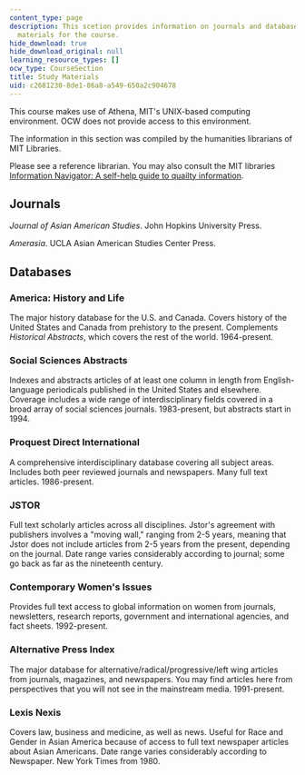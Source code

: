 ```yaml
---
content_type: page
description: This scetion provides information on journals and databases used as study
  materials for the course.
hide_download: true
hide_download_original: null
learning_resource_types: []
ocw_type: CourseSection
title: Study Materials
uid: c2681230-8de1-86a8-a549-650a2c904678
---
```


This course makes use of Athena, MIT's UNIX-based computing environment. OCW does not provide access to this environment.

The information in this section was compiled by the humanities librarians of MIT Libraries.

Please see a reference librarian. You may also consult the MIT libraries [Information Navigator: A self-help guide to quailty information](http://libraries.mit.edu/multi/research-guides.html).

Journals
--------

_Journal of Asian American Studies_. John Hopkins University Press.

_Amerasia_. UCLA Asian American Studies Center Press.

Databases
---------

### America: History and Life

The major history database for the U.S. and Canada. Covers history of the United States and Canada from prehistory to the present. Complements _Historical Abstracts_, which covers the rest of the world. 1964-present.

### Social Sciences Abstracts

Indexes and abstracts articles of at least one column in length from English-language periodicals published in the United States and elsewhere. Coverage includes a wide range of interdisciplinary fields covered in a broad array of social sciences journals. 1983-present, but abstracts start in 1994.

### Proquest Direct International

A comprehensive interdisciplinary database covering all subject areas. Includes both peer reviewed journals and newspapers. Many full text articles. 1986-present.

### JSTOR

Full text scholarly articles across all disciplines. Jstor's agreement with publishers involves a "moving wall," ranging from 2-5 years, meaning that Jstor does not include articles from 2-5 years from the present, depending on the journal. Date range varies considerably according to journal; some go back as far as the nineteenth century.

### Contemporary Women's Issues

Provides full text access to global information on women from journals, newsletters, research reports, government and international agencies, and fact sheets. 1992-present.

### Alternative Press Index

The major database for alternative/radical/progressive/left wing articles from journals, magazines, and newspapers. You may find articles here from perspectives that you will not see in the mainstream media. 1991-present.

### Lexis Nexis

Covers law, business and medicine, as well as news. Useful for Race and Gender in Asian America because of access to full text newspaper articles about Asian Americans. Date range varies considerably according to Newspaper. New York Times from 1980.